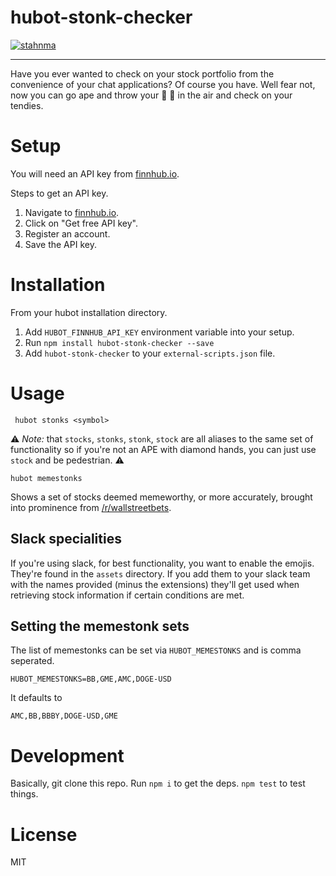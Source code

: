 # hubot-stonk-checker


[![stahnma](https://circleci.com/gh/stahnma/hubot-stonk-checker.svg?style=svg)](https://app.circleci.com/pipelines/github/stahnma/hubot-stonk-checker)

---

Have you ever wanted to check on your stock portfolio from the convenience of your chat applications? Of course you have. Well fear not, now you can go ape and throw your :gem: :raised_hands: in the air and check on your tendies.

# Setup

You will need an API key from [finnhub.io](https://finnhub.io/).

Steps to get an API key.

1. Navigate to [finnhub.io](https://finnhub.io/).
1. Click on "Get free API key".
1. Register an account.
1. Save the API key.


# Installation

From your hubot installation directory.

1. Add `HUBOT_FINNHUB_API_KEY` environment variable into your setup.
1. Run `npm install hubot-stonk-checker --save`
1. Add `hubot-stonk-checker` to your `external-scripts.json` file.


# Usage

     hubot stonks <symbol>


   :warning: _Note:_ that `stocks`, `stonks`, `stonk`, `stock` are all aliases to the same set of functionality so if you're not an APE with diamond hands, you can just use `stock` and be pedestrian. :warning:

    hubot memestonks


Shows a set of stocks deemed memeworthy, or more accurately, brought into prominence from [/r/wallstreetbets](https://reddit.com/r/wallstreetbets).


## Slack specialities

If you're using slack, for best functionality, you want to enable the emojis. They're found in the `assets` directory. If you add them to your slack team with the names provided (minus the extensions) they'll get used when retrieving stock information if certain conditions are met.


## Setting the memestonk sets

The list of memestonks can be set via `HUBOT_MEMESTONKS` and is comma seperated.

    HUBOT_MEMESTONKS=BB,GME,AMC,DOGE-USD


It defaults to

    AMC,BB,BBBY,DOGE-USD,GME

# Development

Basically, git clone this repo. Run `npm i` to get the deps. `npm test` to test things.

# License
MIT
